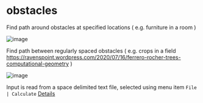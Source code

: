 # obstacles

Find path around obstacles at specified locations ( e.g. furniture in a room )

![image](https://user-images.githubusercontent.com/2046227/205959088-e1c35840-4f1b-4dd2-aee5-be896d8e9573.png)

Find path between regularly spaced obstacles ( e.g. crops in a field https://ravenspoint.wordpress.com/2020/07/16/ferrero-rocher-trees-computational-geometry )

![image](https://user-images.githubusercontent.com/2046227/206239656-1496856b-91eb-402a-8e1c-9e1637833a0a.png)

Input is read from a space delimited text file, selected using menu item `File | Calculate`  [Details](https://github.com/JamesBremner/obstacles/wiki/Input-Format)
